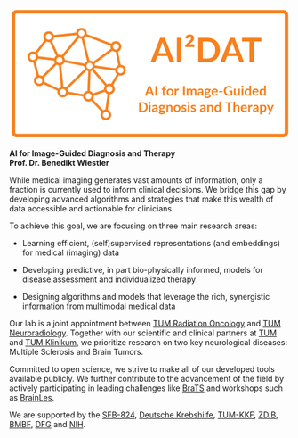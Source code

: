 ![AI²DAT](/assets/ai2dat.png)

**AI for Image-Guided Diagnosis and Therapy**  
**Prof. Dr. Benedikt Wiestler**  

While medical imaging generates vast amounts of information, only a fraction is currently used to inform clinical decisions. We bridge this gap by developing advanced algorithms and strategies that make this wealth of data accessible and actionable for clinicians.

To achieve this goal, we are focusing on three main research areas: 

- Learning efficient, (self)supervised representations (and embeddings) for medical (imaging) data

- Developing predictive, in part bio-physically informed, models for disease assessment and individualized therapy

- Designing algorithms and models that leverage the rich, synergistic information from multimodal medical data

Our lab is a joint appointment between [TUM Radiation Oncology](https://radioonkologie.mri.tum.de/) and [TUM Neuroradiology](https://www.neurokopfzentrum.med.tum.de/neuroradiologie/). Together with our scientific and clinical partners at [TUM](https://www.tum.de) and [TUM Klinikum](https://mri.tum.de), we prioritize research on two key neurological diseases: Multiple Sclerosis and Brain Tumors.

Committed to open science, we strive to make all of our developed tools available publicly. We further contribute to the advancement of the field by actively participating in leading challenges like [BraTS](https://synapse.org/brats2023) and workshops such as [BrainLes](https://www.brainlesion-workshop.org/).

We are supported by the [SFB-824](https://sfb824.med.tum.de/en), [Deutsche Krebshilfe](https://www.krebshilfe.de/), [TUM-KKF](https://mh.tum.de/de/Talentf%C3%B6rderung/Clinician_Scientist_Programm), [ZD.B](https://www.bayern-innovativ.de), [BMBF](https://www.bmbf.de/bmbf/de/forschung/innovativer-mittelstand/kmu-innovativ/kmu-innovativ_node.html), [DFG](https://www.uniklinik-freiburg.de/radiomics.html) and [NIH](https://grants.nih.gov/).
